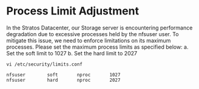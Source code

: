 # Process Limit Adjustment
In the Stratos Datacenter, our Storage server is encountering performance degradation due to excessive processes held by the nfsuser user. To mitigate this issue, we need to enforce limitations on its maximum processes. Please set the maximum process limits as specified below:
a. Set the soft limit to 1027
b. Set the hard limit to 2027

`vi /etc/security/limits.conf`
```
nfsuser        soft       nproc       1027
nfsuser        hard       nproc       2027
```